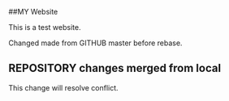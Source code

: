 ##MY Website

This is a test website.

Changed made from GITHUB master before rebase.

## REPOSITORY changes merged from local

This change will resolve conflict.
